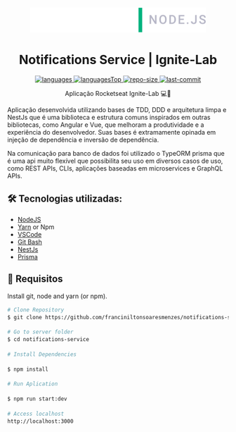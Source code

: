 <h2 align="center">
  <div>
    <img alt="Logo" title="#logo" src="public/ignite-lab.svg" width="400"/>
  <div>
</h2>

<h1 align="center">
     Notifications Service | Ignite-Lab
</h1>

<div align="center">

  <a href="">
    <img src="https://img.shields.io/github/languages/count/franciniltonsoaresmenzes/event-platform.svg?color=00B37E" alt="languages" >
  </a>

  <a href="">
    <img src="https://img.shields.io/github/languages/top/franciniltonsoaresmenzes/event-platform.svg?color=00B37E" alt="languagesTop" >
  </a>

  <a href="">
    <img src="https://img.shields.io/github/repo-size/franciniltonsoaresmenzes/event-platform.svg?color=00B37E" alt="repo-size" >
  </a>

  <a href="">
    <img src="https://img.shields.io/github/last-commit/franciniltonsoaresmenzes/event-platform.svg?color=00B37E" alt="last-commit" >
  </a>

</div>

<p align="center"> Aplicação Rocketseat Ignite-Lab  💻🚀 </p>
<p>
Aplicação desenvolvida utilizando bases de TDD, DDD e arquitetura limpa e NestJs que é uma biblioteca e estrutura comuns inspirados em outras bibliotecas, como Angular e Vue, que melhoram a produtividade e a experiência do desenvolvedor. Suas bases é extramamente opinada em injeção de dependência e inversão de dependência.
</p>
<p>
Na comunicação para banco de dados foi utilizado o TypeORM prisma que é uma api muito flexível que possibilita seu uso em diversos casos de uso, como REST APIs, CLIs, aplicações baseadas em microservices e GraphQL APIs.
</p>

<h2 id="technologies"> 🛠 Tecnologias utilizadas: </h2>

- [NodeJS](https://nodejs.org/en/)
- [Yarn](https://yarnpkg.com) or Npm
- [VSCode](https://code.visualstudio.com)
- [Git Bash](https://gitforwindows.org/)
- [NestJs](https://www.google.com/url?sa=t&rct=j&q=&esrc=s&source=web&cd=&cad=rja&uact=8&ved=2ahUKEwiL4dGgnYP8AhVEGbkGHXyxDTQQFnoECAkQAQ&url=https%3A%2F%2Fnestjs.com%2F&usg=AOvVaw0CS3N19ZPveLFsq1phmKEE)
- [Prisma](https://www.prisma.io/docs/concepts/components/prisma-cli/installation)

<h2 id="usage" > 👷 Requisitos </h2>

Install git, node and yarn (or npm).

```bash
# Clone Repository
$ git clone https://github.com/franciniltonsoaresmenzes/notifications-service.git

# Go to server folder
$ cd notifications-service

# Install Dependencies

$ npm install

# Run Aplication

$ npm run start:dev

# Access localhost
http://localhost:3000
```

